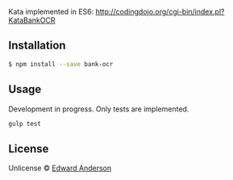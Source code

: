 Kata implemented in ES6: http://codingdojo.org/cgi-bin/index.pl?KataBankOCR

## Installation

```sh
$ npm install --save bank-ocr
```

## Usage

Development in progress. Only tests are implemented.

```js
gulp test
```
## License

Unlicense © [Edward Anderson](http://nilbus.com)
